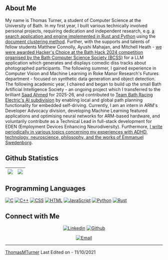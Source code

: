 ## About Me

My name is Thomas Turner, a student of Computer Science at the University of Bath. In my first year, I built various technically involved personal projects, requiring dedication and independent research, e.g. [a search application and engine implemented in Rust and Python](https://complexity314.substack.com/p/devlog-1-the-joy-of-search-part-1) using the [document clustering method](https://en.wikipedia.org/wiki/Document_clustering). Further, with the supports and talents of fellow students Matthew Connolly, Ayushi Mahajan, and Mitchell Heath - [we were awarded Hacker's Choice at the Bath Hack 2024 competition organised by the Bath Computer Science Society (BCSS)](https://devpost.com/software/cypher-a40yxq#updates) for a LLM application which generates and displays comedic diss tracks about photographed participants. The following summer, I gained experience in Computer Vision and Machine Learning in Roke Manor Research's Futures department - focused on synthetic data generation and object detection. The following academic year, I chaired and began to build up the small Bath Artificial Intelligence Society - an ongoing project which I transferred to the brilliant [Saad Ahmed](https://www.linkedin.com/in/saadahmed02/) for 2025-26, and contributed to [Team Bath Racing Electric's AI subdivision](https://www.bath.ac.uk/announcements/team-bath-racing-electric-aiming-for-european-success/) by enabling local and global path planning functionality for embedded self-driving. Currently, I am an intern in ARM's Developer Advocacy division, developing Machine Learning featured applications and optimising neural networks for ARM-based hardware, and voluntarily contribute as a Technical Lead in full-stack development for EDEN (Employment Devices Enhancing Neurodiversity). Furthermore, [I write periodically in various topics concerning my experiences with ADHD, technology, neuroscience, philosophy, and the works of Emmanuel Swedenborg](https://substack.com/@mycer?utm_source=user-menu).

 
## Github Statistics

<img src="https://github-readme-stats.vercel.app/api?username=ThomasMTurner&&show_icons=true&count_private=true&theme=github_dark">|<img src="https://github-readme-streak-stats.herokuapp.com/?user=ThomasMTurner&theme=blueberry_duo"/>
|---|---|


## Programming Languages

<p>
    <a href="#"><img alt="C" src="https://img.shields.io/badge/C%20-%232370ED.svg?logo=c&logoColor=white"></a>
    <a href="#"><img alt="C++" src="https://img.shields.io/badge/C++%20-%2300599C.svg?logo=c%2B%2B&logoColor=white"></a>
    <a href="#"><img alt="CSS" src="https://img.shields.io/badge/CSS%20-%231572B6.svg?logo=css3&logoColor=white"></a>
    <a href="#"><img alt="HTML" src="https://img.shields.io/badge/HTML%20-%23E34F26.svg?logo=html5&logoColor=white"></a>
    <a href="#"><img alt="JavaScript" src="https://img.shields.io/badge/JavaScript%20-%23F7DF1E.svg?logo=javascript&logoColor=black"></a>
    <a href="#"><img alt="Python" src="https://img.shields.io/badge/Python-3776AB?logo=python&logoColor=white"></a>
    <a href="#"><img alt="Rust" src="https://img.shields.io/badge/Rust-%23000000.svg?logo=rust&logoColor=white"></a>
</p>


## Connect with Me

<p align="center">
  <a href="https://linkedin.com/in/thomas-turner-128154225"><img alt="Linkedin" title="My Linkedin" src="https://img.shields.io/badge/LinkedIn-0077B5?style=for-the-badge&logo=linkedin&logoColor=white"></a>
  <a href="https://github.com/ThomasMTurner"><img alt="Github" title="My Github" src="https://img.shields.io/badge/GitHub-100000?style=for-the-badge&logo=github&logoColor=white"></a>
 </p>
 <p align="center">
  <a href="mailto:thomas.mycer.dev@gmail.com"><img alt="Email" title="My Gmail" src="https://img.shields.io/badge/Gmail-D14836?style=for-the-badge&logo=gmail&logoColor=white"></a>
</p>

------
[ThomasMTurner](https://github.com/ThomasMTurner)
Last Edited on - 11/10/2021
